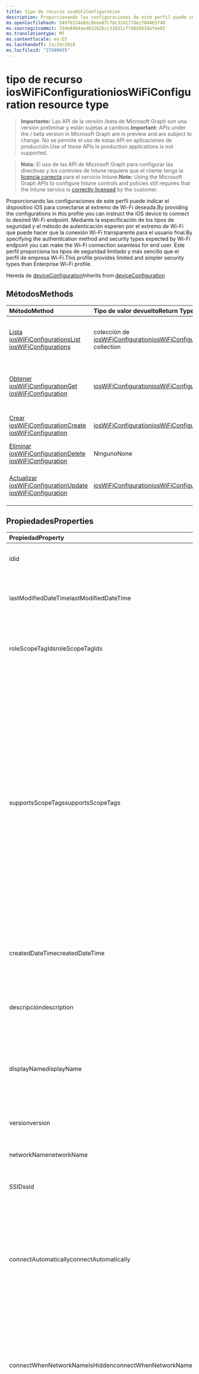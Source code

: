 ```yaml
---
title: tipo de recurso iosWiFiConfiguration
description: Proporcionando las configuraciones de este perfil puede indicar el dispositivo iOS para conectarse al extremo de Wi-Fi deseada. Mediante la especificación de los tipos de seguridad y el método de autenticación esperen por el extremo de Wi-Fi que puede hacer que la conexión Wi-Fi transparente para el usuario final. Este perfil proporciona los tipos de seguridad limitado y más sencillo que el perfil de empresa Wi-Fi.
ms.openlocfilehash: 549f8154e6dc8eee87c7dc324177decf84463740
ms.sourcegitcommit: 334e84b4aed63162bcc31831cffd6d363dafee02
ms.translationtype: MT
ms.contentlocale: es-ES
ms.lasthandoff: 11/29/2018
ms.locfileid: "27089655"
---
```

# <a name="ioswificonfiguration-resource-type"></a><span data-ttu-id="02b1f-105">tipo de recurso iosWiFiConfiguration</span><span class="sxs-lookup"><span data-stu-id="02b1f-105">iosWiFiConfiguration resource type</span></span>

> <span data-ttu-id="02b1f-106">**Importante:** Las API de la versión /beta de Microsoft Graph son una versión preliminar y están sujetas a cambios.</span><span class="sxs-lookup"><span data-stu-id="02b1f-106">**Important:** APIs under the / beta version in Microsoft Graph are in preview and are subject to change.</span></span> <span data-ttu-id="02b1f-107">No se permite el uso de estas API en aplicaciones de producción.</span><span class="sxs-lookup"><span data-stu-id="02b1f-107">Use of these APIs in production applications is not supported.</span></span>

> <span data-ttu-id="02b1f-108">**Nota:** El uso de las API de Microsoft Graph para configurar las directivas y los controles de Intune requiere que el cliente tenga la [licencia correcta](https://go.microsoft.com/fwlink/?linkid=839381) para el servicio Intune.</span><span class="sxs-lookup"><span data-stu-id="02b1f-108">**Note:** Using the Microsoft Graph APIs to configure Intune controls and policies still requires that the Intune service is [correctly licensed](https://go.microsoft.com/fwlink/?linkid=839381) by the customer.</span></span>

<span data-ttu-id="02b1f-109">Proporcionando las configuraciones de este perfil puede indicar el dispositivo iOS para conectarse al extremo de Wi-Fi deseada.</span><span class="sxs-lookup"><span data-stu-id="02b1f-109">By providing the configurations in this profile you can instruct the iOS device to connect to desired Wi-Fi endpoint.</span></span> <span data-ttu-id="02b1f-110">Mediante la especificación de los tipos de seguridad y el método de autenticación esperen por el extremo de Wi-Fi que puede hacer que la conexión Wi-Fi transparente para el usuario final.</span><span class="sxs-lookup"><span data-stu-id="02b1f-110">By specifying the authentication method and security types expected by Wi-Fi endpoint you can make the Wi-Fi connection seamless for end user.</span></span> <span data-ttu-id="02b1f-111">Este perfil proporciona los tipos de seguridad limitado y más sencillo que el perfil de empresa Wi-Fi.</span><span class="sxs-lookup"><span data-stu-id="02b1f-111">This profile provides limited and simpler security types than Enterprise Wi-Fi profile.</span></span>

<span data-ttu-id="02b1f-112">Hereda de [deviceConfiguration](../resources/intune-deviceconfig-deviceconfiguration.md)</span><span class="sxs-lookup"><span data-stu-id="02b1f-112">Inherits from [deviceConfiguration](../resources/intune-deviceconfig-deviceconfiguration.md)</span></span>

## <a name="methods"></a><span data-ttu-id="02b1f-113">Métodos</span><span class="sxs-lookup"><span data-stu-id="02b1f-113">Methods</span></span>
|<span data-ttu-id="02b1f-114">Método</span><span class="sxs-lookup"><span data-stu-id="02b1f-114">Method</span></span>|<span data-ttu-id="02b1f-115">Tipo de valor devuelto</span><span class="sxs-lookup"><span data-stu-id="02b1f-115">Return Type</span></span>|<span data-ttu-id="02b1f-116">Descripción</span><span class="sxs-lookup"><span data-stu-id="02b1f-116">Description</span></span>|
|:---|:---|:---|
|[<span data-ttu-id="02b1f-117">Lista iosWiFiConfigurations</span><span class="sxs-lookup"><span data-stu-id="02b1f-117">List iosWiFiConfigurations</span></span>](../api/intune-deviceconfig-ioswificonfiguration-list.md)|<span data-ttu-id="02b1f-118">colección de [iosWiFiConfiguration](../resources/intune-deviceconfig-ioswificonfiguration.md)</span><span class="sxs-lookup"><span data-stu-id="02b1f-118">[iosWiFiConfiguration](../resources/intune-deviceconfig-ioswificonfiguration.md) collection</span></span>|<span data-ttu-id="02b1f-119">Propiedades de la lista y relaciones de los objetos [iosWiFiConfiguration](../resources/intune-deviceconfig-ioswificonfiguration.md) .</span><span class="sxs-lookup"><span data-stu-id="02b1f-119">List properties and relationships of the [iosWiFiConfiguration](../resources/intune-deviceconfig-ioswificonfiguration.md) objects.</span></span>|
|[<span data-ttu-id="02b1f-120">Obtener iosWiFiConfiguration</span><span class="sxs-lookup"><span data-stu-id="02b1f-120">Get iosWiFiConfiguration</span></span>](../api/intune-deviceconfig-ioswificonfiguration-get.md)|[<span data-ttu-id="02b1f-121">iosWiFiConfiguration</span><span class="sxs-lookup"><span data-stu-id="02b1f-121">iosWiFiConfiguration</span></span>](../resources/intune-deviceconfig-ioswificonfiguration.md)|<span data-ttu-id="02b1f-122">Leer las propiedades y las relaciones del objeto [iosWiFiConfiguration](../resources/intune-deviceconfig-ioswificonfiguration.md) .</span><span class="sxs-lookup"><span data-stu-id="02b1f-122">Read properties and relationships of the [iosWiFiConfiguration](../resources/intune-deviceconfig-ioswificonfiguration.md) object.</span></span>|
|[<span data-ttu-id="02b1f-123">Crear iosWiFiConfiguration</span><span class="sxs-lookup"><span data-stu-id="02b1f-123">Create iosWiFiConfiguration</span></span>](../api/intune-deviceconfig-ioswificonfiguration-create.md)|[<span data-ttu-id="02b1f-124">iosWiFiConfiguration</span><span class="sxs-lookup"><span data-stu-id="02b1f-124">iosWiFiConfiguration</span></span>](../resources/intune-deviceconfig-ioswificonfiguration.md)|<span data-ttu-id="02b1f-125">Crear un nuevo objeto [iosWiFiConfiguration](../resources/intune-deviceconfig-ioswificonfiguration.md) .</span><span class="sxs-lookup"><span data-stu-id="02b1f-125">Create a new [iosWiFiConfiguration](../resources/intune-deviceconfig-ioswificonfiguration.md) object.</span></span>|
|[<span data-ttu-id="02b1f-126">Eliminar iosWiFiConfiguration</span><span class="sxs-lookup"><span data-stu-id="02b1f-126">Delete iosWiFiConfiguration</span></span>](../api/intune-deviceconfig-ioswificonfiguration-delete.md)|<span data-ttu-id="02b1f-127">Ninguno</span><span class="sxs-lookup"><span data-stu-id="02b1f-127">None</span></span>|<span data-ttu-id="02b1f-128">Elimina un [iosWiFiConfiguration](../resources/intune-deviceconfig-ioswificonfiguration.md).</span><span class="sxs-lookup"><span data-stu-id="02b1f-128">Deletes a [iosWiFiConfiguration](../resources/intune-deviceconfig-ioswificonfiguration.md).</span></span>|
|[<span data-ttu-id="02b1f-129">Actualizar iosWiFiConfiguration</span><span class="sxs-lookup"><span data-stu-id="02b1f-129">Update iosWiFiConfiguration</span></span>](../api/intune-deviceconfig-ioswificonfiguration-update.md)|[<span data-ttu-id="02b1f-130">iosWiFiConfiguration</span><span class="sxs-lookup"><span data-stu-id="02b1f-130">iosWiFiConfiguration</span></span>](../resources/intune-deviceconfig-ioswificonfiguration.md)|<span data-ttu-id="02b1f-131">Actualizar las propiedades de un objeto [iosWiFiConfiguration](../resources/intune-deviceconfig-ioswificonfiguration.md) .</span><span class="sxs-lookup"><span data-stu-id="02b1f-131">Update the properties of a [iosWiFiConfiguration](../resources/intune-deviceconfig-ioswificonfiguration.md) object.</span></span>|

## <a name="properties"></a><span data-ttu-id="02b1f-132">Propiedades</span><span class="sxs-lookup"><span data-stu-id="02b1f-132">Properties</span></span>
|<span data-ttu-id="02b1f-133">Propiedad</span><span class="sxs-lookup"><span data-stu-id="02b1f-133">Property</span></span>|<span data-ttu-id="02b1f-134">Tipo</span><span class="sxs-lookup"><span data-stu-id="02b1f-134">Type</span></span>|<span data-ttu-id="02b1f-135">Descripción</span><span class="sxs-lookup"><span data-stu-id="02b1f-135">Description</span></span>|
|:---|:---|:---|
|<span data-ttu-id="02b1f-136">id</span><span class="sxs-lookup"><span data-stu-id="02b1f-136">id</span></span>|<span data-ttu-id="02b1f-137">String</span><span class="sxs-lookup"><span data-stu-id="02b1f-137">String</span></span>|<span data-ttu-id="02b1f-138">Clave de la entidad.</span><span class="sxs-lookup"><span data-stu-id="02b1f-138">Key of the entity.</span></span> <span data-ttu-id="02b1f-139">Heredado de [deviceConfiguration](../resources/intune-deviceconfig-deviceconfiguration.md)</span><span class="sxs-lookup"><span data-stu-id="02b1f-139">Inherited from [deviceConfiguration](../resources/intune-deviceconfig-deviceconfiguration.md)</span></span>|
|<span data-ttu-id="02b1f-140">lastModifiedDateTime</span><span class="sxs-lookup"><span data-stu-id="02b1f-140">lastModifiedDateTime</span></span>|<span data-ttu-id="02b1f-141">DateTimeOffset</span><span class="sxs-lookup"><span data-stu-id="02b1f-141">DateTimeOffset</span></span>|<span data-ttu-id="02b1f-142">Fecha y hora en la que se modificó el objeto por última vez.</span><span class="sxs-lookup"><span data-stu-id="02b1f-142">DateTime the object was last modified.</span></span> <span data-ttu-id="02b1f-143">Heredado de [deviceConfiguration](../resources/intune-deviceconfig-deviceconfiguration.md)</span><span class="sxs-lookup"><span data-stu-id="02b1f-143">Inherited from [deviceConfiguration](../resources/intune-deviceconfig-deviceconfiguration.md)</span></span>|
|<span data-ttu-id="02b1f-144">roleScopeTagIds</span><span class="sxs-lookup"><span data-stu-id="02b1f-144">roleScopeTagIds</span></span>|<span data-ttu-id="02b1f-145">Colección String</span><span class="sxs-lookup"><span data-stu-id="02b1f-145">String collection</span></span>|<span data-ttu-id="02b1f-146">Lista de etiquetas de ámbito para esta instancia de entidad.</span><span class="sxs-lookup"><span data-stu-id="02b1f-146">List of Scope Tags for this Entity instance.</span></span> <span data-ttu-id="02b1f-147">Heredado de [deviceConfiguration](../resources/intune-deviceconfig-deviceconfiguration.md)</span><span class="sxs-lookup"><span data-stu-id="02b1f-147">Inherited from [deviceConfiguration](../resources/intune-deviceconfig-deviceconfiguration.md)</span></span>|
|<span data-ttu-id="02b1f-148">supportsScopeTags</span><span class="sxs-lookup"><span data-stu-id="02b1f-148">supportsScopeTags</span></span>|<span data-ttu-id="02b1f-149">Booleano</span><span class="sxs-lookup"><span data-stu-id="02b1f-149">Boolean</span></span>|<span data-ttu-id="02b1f-150">Indica si la configuración del dispositivo subyacente admite la asignación de etiquetas de ámbito.</span><span class="sxs-lookup"><span data-stu-id="02b1f-150">Indicates whether or not the underlying Device Configuration supports the assignment of scope tags.</span></span> <span data-ttu-id="02b1f-151">No se permite la asignación a la propiedad ScopeTags cuando este valor es false y entidades no estará visibles para los usuarios con ámbito.</span><span class="sxs-lookup"><span data-stu-id="02b1f-151">Assigning to the ScopeTags property is not allowed when this value is false and entities will not be visible to scoped users.</span></span> <span data-ttu-id="02b1f-152">Esto se produce para las directivas de heredado creadas en Silverlight y se puede resolver por eliminar y volver a crear la directiva en el Portal de Azure.</span><span class="sxs-lookup"><span data-stu-id="02b1f-152">This occurs for Legacy policies created in Silverlight and can be resolved by deleting and recreating the policy in the Azure Portal.</span></span> <span data-ttu-id="02b1f-153">Esta propiedad es de sólo lectura.</span><span class="sxs-lookup"><span data-stu-id="02b1f-153">This property is read-only.</span></span> <span data-ttu-id="02b1f-154">Heredado de [deviceConfiguration](../resources/intune-deviceconfig-deviceconfiguration.md)</span><span class="sxs-lookup"><span data-stu-id="02b1f-154">Inherited from [deviceConfiguration](../resources/intune-deviceconfig-deviceconfiguration.md)</span></span>|
|<span data-ttu-id="02b1f-155">createdDateTime</span><span class="sxs-lookup"><span data-stu-id="02b1f-155">createdDateTime</span></span>|<span data-ttu-id="02b1f-156">DateTimeOffset</span><span class="sxs-lookup"><span data-stu-id="02b1f-156">DateTimeOffset</span></span>|<span data-ttu-id="02b1f-157">Fecha y hora en la que se creó el objeto.</span><span class="sxs-lookup"><span data-stu-id="02b1f-157">DateTime the object was created.</span></span> <span data-ttu-id="02b1f-158">Heredado de [deviceConfiguration](../resources/intune-deviceconfig-deviceconfiguration.md)</span><span class="sxs-lookup"><span data-stu-id="02b1f-158">Inherited from [deviceConfiguration](../resources/intune-deviceconfig-deviceconfiguration.md)</span></span>|
|<span data-ttu-id="02b1f-159">descripción</span><span class="sxs-lookup"><span data-stu-id="02b1f-159">description</span></span>|<span data-ttu-id="02b1f-160">String</span><span class="sxs-lookup"><span data-stu-id="02b1f-160">String</span></span>|<span data-ttu-id="02b1f-161">Descripción proporcionada por el administrador de la configuración del dispositivo.</span><span class="sxs-lookup"><span data-stu-id="02b1f-161">Admin provided description of the Device Configuration.</span></span> <span data-ttu-id="02b1f-162">Heredado de [deviceConfiguration](../resources/intune-deviceconfig-deviceconfiguration.md)</span><span class="sxs-lookup"><span data-stu-id="02b1f-162">Inherited from [deviceConfiguration](../resources/intune-deviceconfig-deviceconfiguration.md)</span></span>|
|<span data-ttu-id="02b1f-163">displayName</span><span class="sxs-lookup"><span data-stu-id="02b1f-163">displayName</span></span>|<span data-ttu-id="02b1f-164">String</span><span class="sxs-lookup"><span data-stu-id="02b1f-164">String</span></span>|<span data-ttu-id="02b1f-165">Nombre proporcionado por el administrador de la configuración del dispositivo.</span><span class="sxs-lookup"><span data-stu-id="02b1f-165">Admin provided name of the device configuration.</span></span> <span data-ttu-id="02b1f-166">Heredado de [deviceConfiguration](../resources/intune-deviceconfig-deviceconfiguration.md)</span><span class="sxs-lookup"><span data-stu-id="02b1f-166">Inherited from [deviceConfiguration](../resources/intune-deviceconfig-deviceconfiguration.md)</span></span>|
|<span data-ttu-id="02b1f-167">version</span><span class="sxs-lookup"><span data-stu-id="02b1f-167">version</span></span>|<span data-ttu-id="02b1f-168">Int32</span><span class="sxs-lookup"><span data-stu-id="02b1f-168">Int32</span></span>|<span data-ttu-id="02b1f-169">Versión de la configuración del dispositivo.</span><span class="sxs-lookup"><span data-stu-id="02b1f-169">Version of the device configuration.</span></span> <span data-ttu-id="02b1f-170">Heredado de [deviceConfiguration](../resources/intune-deviceconfig-deviceconfiguration.md)</span><span class="sxs-lookup"><span data-stu-id="02b1f-170">Inherited from [deviceConfiguration](../resources/intune-deviceconfig-deviceconfiguration.md)</span></span>|
|<span data-ttu-id="02b1f-171">networkName</span><span class="sxs-lookup"><span data-stu-id="02b1f-171">networkName</span></span>|<span data-ttu-id="02b1f-172">String</span><span class="sxs-lookup"><span data-stu-id="02b1f-172">String</span></span>|<span data-ttu-id="02b1f-173">Nombre de red</span><span class="sxs-lookup"><span data-stu-id="02b1f-173">Network Name</span></span>|
|<span data-ttu-id="02b1f-174">SSID</span><span class="sxs-lookup"><span data-stu-id="02b1f-174">ssid</span></span>|<span data-ttu-id="02b1f-175">String</span><span class="sxs-lookup"><span data-stu-id="02b1f-175">String</span></span>|<span data-ttu-id="02b1f-176">Esto es el nombre de la red Wi-Fi que se difunde a todos los dispositivos.</span><span class="sxs-lookup"><span data-stu-id="02b1f-176">This is the name of the Wi-Fi network that is broadcast to all devices.</span></span>|
|<span data-ttu-id="02b1f-177">connectAutomatically</span><span class="sxs-lookup"><span data-stu-id="02b1f-177">connectAutomatically</span></span>|<span data-ttu-id="02b1f-178">Booleano</span><span class="sxs-lookup"><span data-stu-id="02b1f-178">Boolean</span></span>|<span data-ttu-id="02b1f-179">Conectar automáticamente cuando esta red esté en el intervalo.</span><span class="sxs-lookup"><span data-stu-id="02b1f-179">Connect automatically when this network is in range.</span></span> <span data-ttu-id="02b1f-180">Si se establece en true omitirá el símbolo del sistema del usuario y el dispositivo se conecte automáticamente a la red Wi-Fi.</span><span class="sxs-lookup"><span data-stu-id="02b1f-180">Setting this to true will skip the user prompt and automatically connect the device to Wi-Fi network.</span></span>|
|<span data-ttu-id="02b1f-181">connectWhenNetworkNameIsHidden</span><span class="sxs-lookup"><span data-stu-id="02b1f-181">connectWhenNetworkNameIsHidden</span></span>|<span data-ttu-id="02b1f-182">Booleano</span><span class="sxs-lookup"><span data-stu-id="02b1f-182">Boolean</span></span>|<span data-ttu-id="02b1f-183">Conectar cuando la red no sea de difusión su nombre (SSID).</span><span class="sxs-lookup"><span data-stu-id="02b1f-183">Connect when the network is not broadcasting its name (SSID).</span></span> <span data-ttu-id="02b1f-184">Cuando se establece en true, este perfil fuerza el dispositivo para conectarse a una red que no difundir su SSID para todos los dispositivos.</span><span class="sxs-lookup"><span data-stu-id="02b1f-184">When set to true, this profile forces the device to connect to a network that doesn't broadcast its SSID to all devices.</span></span>|
|<span data-ttu-id="02b1f-185">wiFiSecurityType</span><span class="sxs-lookup"><span data-stu-id="02b1f-185">wiFiSecurityType</span></span>|[<span data-ttu-id="02b1f-186">wiFiSecurityType</span><span class="sxs-lookup"><span data-stu-id="02b1f-186">wiFiSecurityType</span></span>](../resources/intune-deviceconfig-wifisecuritytype.md)|<span data-ttu-id="02b1f-187">Indica si el extremo de Wi-Fi utiliza un tipo de EAP en función de seguridad.</span><span class="sxs-lookup"><span data-stu-id="02b1f-187">Indicates whether Wi-Fi endpoint uses an EAP based security type.</span></span> <span data-ttu-id="02b1f-188">Los valores posibles son: `open`, `wpaPersonal`, `wpaEnterprise`, `wep`, `wpa2Personal`, `wpa2Enterprise`.</span><span class="sxs-lookup"><span data-stu-id="02b1f-188">Possible values are: `open`, `wpaPersonal`, `wpaEnterprise`, `wep`, `wpa2Personal`, `wpa2Enterprise`.</span></span>|
|<span data-ttu-id="02b1f-189">proxySettings</span><span class="sxs-lookup"><span data-stu-id="02b1f-189">proxySettings</span></span>|[<span data-ttu-id="02b1f-190">wiFiProxySetting</span><span class="sxs-lookup"><span data-stu-id="02b1f-190">wiFiProxySetting</span></span>](../resources/intune-deviceconfig-wifiproxysetting.md)|<span data-ttu-id="02b1f-191">Tipo de proxy para esta conexión Wi-Fi.</span><span class="sxs-lookup"><span data-stu-id="02b1f-191">Proxy Type for this Wi-Fi connection.</span></span> <span data-ttu-id="02b1f-192">Los valores posibles son: `none`, `manual` y `automatic`.</span><span class="sxs-lookup"><span data-stu-id="02b1f-192">Possible values are: `none`, `manual`, `automatic`.</span></span>|
|<span data-ttu-id="02b1f-193">proxyManualAddress</span><span class="sxs-lookup"><span data-stu-id="02b1f-193">proxyManualAddress</span></span>|<span data-ttu-id="02b1f-194">String</span><span class="sxs-lookup"><span data-stu-id="02b1f-194">String</span></span>|<span data-ttu-id="02b1f-195">Nombre de host DNS o dirección IP del servidor proxy cuando se selecciona la configuración manual.</span><span class="sxs-lookup"><span data-stu-id="02b1f-195">IP Address or DNS hostname of the proxy server when manual configuration is selected.</span></span>|
|<span data-ttu-id="02b1f-196">proxyManualPort</span><span class="sxs-lookup"><span data-stu-id="02b1f-196">proxyManualPort</span></span>|<span data-ttu-id="02b1f-197">Int32</span><span class="sxs-lookup"><span data-stu-id="02b1f-197">Int32</span></span>|<span data-ttu-id="02b1f-198">Puerto del servidor proxy cuando se selecciona la configuración manual.</span><span class="sxs-lookup"><span data-stu-id="02b1f-198">Port of the proxy server when manual configuration is selected.</span></span>|
|<span data-ttu-id="02b1f-199">proxyAutomaticConfigurationUrl</span><span class="sxs-lookup"><span data-stu-id="02b1f-199">proxyAutomaticConfigurationUrl</span></span>|<span data-ttu-id="02b1f-200">String</span><span class="sxs-lookup"><span data-stu-id="02b1f-200">String</span></span>|<span data-ttu-id="02b1f-201">URL de la secuencia de la configuración automática de servidor proxy cuando se selecciona la configuración automática.</span><span class="sxs-lookup"><span data-stu-id="02b1f-201">URL of the proxy server automatic configuration script when automatic configuration is selected.</span></span> <span data-ttu-id="02b1f-202">Normalmente, esta dirección URL es la ubicación del archivo PAC (configuración automática de Proxy).</span><span class="sxs-lookup"><span data-stu-id="02b1f-202">This URL is typically the location of PAC (Proxy Auto Configuration) file.</span></span>|
|<span data-ttu-id="02b1f-203">preSharedKey</span><span class="sxs-lookup"><span data-stu-id="02b1f-203">preSharedKey</span></span>|<span data-ttu-id="02b1f-204">String</span><span class="sxs-lookup"><span data-stu-id="02b1f-204">String</span></span>|<span data-ttu-id="02b1f-205">Ésta es la clave previamente compartida para la red Wi-Fi Personal WPA.</span><span class="sxs-lookup"><span data-stu-id="02b1f-205">This is the pre-shared key for WPA Personal Wi-Fi network.</span></span>|

## <a name="relationships"></a><span data-ttu-id="02b1f-206">Relaciones</span><span class="sxs-lookup"><span data-stu-id="02b1f-206">Relationships</span></span>
|<span data-ttu-id="02b1f-207">Relación</span><span class="sxs-lookup"><span data-stu-id="02b1f-207">Relationship</span></span>|<span data-ttu-id="02b1f-208">Tipo</span><span class="sxs-lookup"><span data-stu-id="02b1f-208">Type</span></span>|<span data-ttu-id="02b1f-209">Descripción</span><span class="sxs-lookup"><span data-stu-id="02b1f-209">Description</span></span>|
|:---|:---|:---|
|<span data-ttu-id="02b1f-210">groupAssignments</span><span class="sxs-lookup"><span data-stu-id="02b1f-210">groupAssignments</span></span>|<span data-ttu-id="02b1f-211">colección de [deviceConfigurationGroupAssignment](../resources/intune-deviceconfig-deviceconfigurationgroupassignment.md)</span><span class="sxs-lookup"><span data-stu-id="02b1f-211">[deviceConfigurationGroupAssignment](../resources/intune-deviceconfig-deviceconfigurationgroupassignment.md) collection</span></span>|<span data-ttu-id="02b1f-212">La lista de asignaciones de grupo para el perfil de configuración del dispositivo.</span><span class="sxs-lookup"><span data-stu-id="02b1f-212">The list of group assignments for the device configuration profile.</span></span> <span data-ttu-id="02b1f-213">Heredado de [deviceConfiguration](../resources/intune-deviceconfig-deviceconfiguration.md)</span><span class="sxs-lookup"><span data-stu-id="02b1f-213">Inherited from [deviceConfiguration](../resources/intune-deviceconfig-deviceconfiguration.md)</span></span>|
|<span data-ttu-id="02b1f-214">asignaciones</span><span class="sxs-lookup"><span data-stu-id="02b1f-214">assignments</span></span>|<span data-ttu-id="02b1f-215">Colección [deviceConfigurationAssignment](../resources/intune-deviceconfig-deviceconfigurationassignment.md)</span><span class="sxs-lookup"><span data-stu-id="02b1f-215">[deviceConfigurationAssignment](../resources/intune-deviceconfig-deviceconfigurationassignment.md) collection</span></span>|<span data-ttu-id="02b1f-216">La lista de tareas para el perfil de configuración del dispositivo.</span><span class="sxs-lookup"><span data-stu-id="02b1f-216">The list of assignments for the device configuration profile.</span></span> <span data-ttu-id="02b1f-217">Heredado de [deviceConfiguration](../resources/intune-deviceconfig-deviceconfiguration.md)</span><span class="sxs-lookup"><span data-stu-id="02b1f-217">Inherited from [deviceConfiguration](../resources/intune-deviceconfig-deviceconfiguration.md)</span></span>|
|<span data-ttu-id="02b1f-218">deviceStatuses</span><span class="sxs-lookup"><span data-stu-id="02b1f-218">deviceStatuses</span></span>|<span data-ttu-id="02b1f-219">Colección [deviceConfigurationDeviceStatus](../resources/intune-deviceconfig-deviceconfigurationdevicestatus.md)</span><span class="sxs-lookup"><span data-stu-id="02b1f-219">[deviceConfigurationDeviceStatus](../resources/intune-deviceconfig-deviceconfigurationdevicestatus.md) collection</span></span>|<span data-ttu-id="02b1f-220">Estado de instalación de configuración del dispositivo por dispositivo.</span><span class="sxs-lookup"><span data-stu-id="02b1f-220">Device configuration installation status by device.</span></span> <span data-ttu-id="02b1f-221">Heredado de [deviceConfiguration](../resources/intune-deviceconfig-deviceconfiguration.md)</span><span class="sxs-lookup"><span data-stu-id="02b1f-221">Inherited from [deviceConfiguration](../resources/intune-deviceconfig-deviceconfiguration.md)</span></span>|
|<span data-ttu-id="02b1f-222">userStatuses</span><span class="sxs-lookup"><span data-stu-id="02b1f-222">userStatuses</span></span>|<span data-ttu-id="02b1f-223">Colección [deviceConfigurationUserStatus](../resources/intune-deviceconfig-deviceconfigurationuserstatus.md)</span><span class="sxs-lookup"><span data-stu-id="02b1f-223">[deviceConfigurationUserStatus](../resources/intune-deviceconfig-deviceconfigurationuserstatus.md) collection</span></span>|<span data-ttu-id="02b1f-224">Estado de instalación de configuración de dispositivo por usuario.</span><span class="sxs-lookup"><span data-stu-id="02b1f-224">Device configuration installation status by user.</span></span> <span data-ttu-id="02b1f-225">Heredado de [deviceConfiguration](../resources/intune-deviceconfig-deviceconfiguration.md)</span><span class="sxs-lookup"><span data-stu-id="02b1f-225">Inherited from [deviceConfiguration](../resources/intune-deviceconfig-deviceconfiguration.md)</span></span>|
|<span data-ttu-id="02b1f-226">deviceStatusOverview</span><span class="sxs-lookup"><span data-stu-id="02b1f-226">deviceStatusOverview</span></span>|[<span data-ttu-id="02b1f-227">deviceConfigurationDeviceOverview</span><span class="sxs-lookup"><span data-stu-id="02b1f-227">deviceConfigurationDeviceOverview</span></span>](../resources/intune-deviceconfig-deviceconfigurationdeviceoverview.md)|<span data-ttu-id="02b1f-228">Información general sobre el estado de dispositivos de la configuración de dispositivo. Heredado de [deviceConfiguration](../resources/intune-deviceconfig-deviceconfiguration.md)</span><span class="sxs-lookup"><span data-stu-id="02b1f-228">Device Configuration devices status overview Inherited from [deviceConfiguration](../resources/intune-deviceconfig-deviceconfiguration.md)</span></span>|
|<span data-ttu-id="02b1f-229">userStatusOverview</span><span class="sxs-lookup"><span data-stu-id="02b1f-229">userStatusOverview</span></span>|[<span data-ttu-id="02b1f-230">deviceConfigurationUserOverview</span><span class="sxs-lookup"><span data-stu-id="02b1f-230">deviceConfigurationUserOverview</span></span>](../resources/intune-deviceconfig-deviceconfigurationuseroverview.md)|<span data-ttu-id="02b1f-231">Información general sobre el estado de usuarios de la configuración de dispositivo. Heredado de [deviceConfiguration](../resources/intune-deviceconfig-deviceconfiguration.md)</span><span class="sxs-lookup"><span data-stu-id="02b1f-231">Device Configuration users status overview Inherited from [deviceConfiguration](../resources/intune-deviceconfig-deviceconfiguration.md)</span></span>|
|<span data-ttu-id="02b1f-232">deviceSettingStateSummaries</span><span class="sxs-lookup"><span data-stu-id="02b1f-232">deviceSettingStateSummaries</span></span>|<span data-ttu-id="02b1f-233">Colección [settingStateDeviceSummary](../resources/intune-deviceconfig-settingstatedevicesummary.md)</span><span class="sxs-lookup"><span data-stu-id="02b1f-233">[settingStateDeviceSummary](../resources/intune-deviceconfig-settingstatedevicesummary.md) collection</span></span>|<span data-ttu-id="02b1f-234">Resumen de dispositivo sobre el estado de configuración de la configuración de dispositivo. Heredado de [deviceConfiguration](../resources/intune-deviceconfig-deviceconfiguration.md)</span><span class="sxs-lookup"><span data-stu-id="02b1f-234">Device Configuration Setting State Device Summary Inherited from [deviceConfiguration](../resources/intune-deviceconfig-deviceconfiguration.md)</span></span>|

## <a name="json-representation"></a><span data-ttu-id="02b1f-235">Representación JSON</span><span class="sxs-lookup"><span data-stu-id="02b1f-235">JSON Representation</span></span>
<span data-ttu-id="02b1f-236">Aquí tiene una representación JSON del recurso.</span><span class="sxs-lookup"><span data-stu-id="02b1f-236">Here is a JSON representation of the resource.</span></span>
<!-- {
  "blockType": "resource",
  "keyProperty": "id",
  "@odata.type": "microsoft.graph.iosWiFiConfiguration"
}
-->
``` json
{
  "@odata.type": "#microsoft.graph.iosWiFiConfiguration",
  "id": "String (identifier)",
  "lastModifiedDateTime": "String (timestamp)",
  "roleScopeTagIds": [
    "String"
  ],
  "supportsScopeTags": true,
  "createdDateTime": "String (timestamp)",
  "description": "String",
  "displayName": "String",
  "version": 1024,
  "networkName": "String",
  "ssid": "String",
  "connectAutomatically": true,
  "connectWhenNetworkNameIsHidden": true,
  "wiFiSecurityType": "String",
  "proxySettings": "String",
  "proxyManualAddress": "String",
  "proxyManualPort": 1024,
  "proxyAutomaticConfigurationUrl": "String",
  "preSharedKey": "String"
}
```





